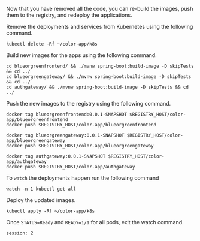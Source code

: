 Now that you have removed all the code, you can re-build the images, push them to the registry, and redeploy the applications.

Remove the deployments and services from Kubernetes using the following command.

```execute-1
kubectl delete -Rf ~/color-app/k8s
```
Build new images for the apps using the following command.

```execute-1
cd blueorgreenfrontend/ && ./mvnw spring-boot:build-image -D skipTests && cd ../
cd blueorgreengateway/ && ./mvnw spring-boot:build-image -D skipTests && cd ../
cd authgateway/ && ./mvnw spring-boot:build-image -D skipTests && cd ../
```

Push the new images to the registry using the following command.

```execute-1
docker tag blueorgreenfrontend:0.0.1-SNAPSHOT $REGISTRY_HOST/color-app/blueorgreenfrontend
docker push $REGISTRY_HOST/color-app/blueorgreenfrontend

docker tag blueorgreengateway:0.0.1-SNAPSHOT $REGISTRY_HOST/color-app/blueorgreengateway
docker push $REGISTRY_HOST/color-app/blueorgreengateway

docker tag authgateway:0.0.1-SNAPSHOT $REGISTRY_HOST/color-app/authgateway
docker push $REGISTRY_HOST/color-app/authgateway
```

To `watch` the deployments happen run the following command
```execute-2
watch -n 1 kubectl get all
```

Deploy the updated images.
```execute-1
kubectl apply -Rf ~/color-app/k8s
```

Once `STATUS=Ready` and `READY=1/1` for all pods, exit the watch command.
```terminal:interrupt
session: 2
```
